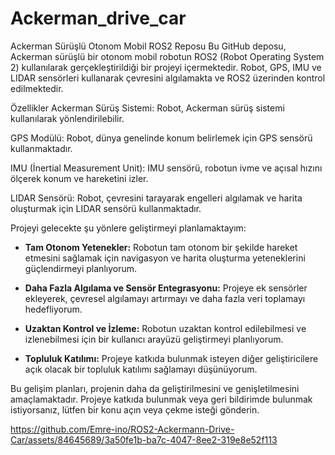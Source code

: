# Ackerman_drive_car
Ackerman Sürüşlü Otonom Mobil ROS2 Reposu
Bu GitHub deposu, Ackerman sürüşlü bir otonom mobil robotun ROS2 (Robot Operating System 2) kullanılarak gerçekleştirildiği bir projeyi içermektedir. 
Robot, GPS, IMU ve LIDAR sensörleri kullanarak çevresini algılamakta ve ROS2 üzerinden kontrol edilmektedir.

Özellikler
Ackerman Sürüş Sistemi: Robot, Ackerman sürüş sistemi kullanılarak yönlendirilebilir.

GPS Modülü: Robot, dünya genelinde konum belirlemek için GPS sensörü kullanmaktadır.

IMU (İnertial Measurement Unit): IMU sensörü, robotun ivme ve açısal hızını ölçerek konum ve hareketini izler.

LIDAR Sensörü: Robot, çevresini tarayarak engelleri algılamak ve harita oluşturmak için LIDAR sensörü kullanmaktadır.


Projeyi gelecekte şu yönlere geliştirmeyi planlamaktayım:

- **Tam Otonom Yetenekler:** Robotun tam otonom bir şekilde hareket etmesini sağlamak için navigasyon ve harita oluşturma yeteneklerini güçlendirmeyi planlıyorum.

- **Daha Fazla Algılama ve Sensör Entegrasyonu:** Projeye ek sensörler ekleyerek, çevresel algılamayı artırmayı ve daha fazla veri toplamayı hedefliyorum.

- **Uzaktan Kontrol ve İzleme:** Robotun uzaktan kontrol edilebilmesi ve izlenebilmesi için bir kullanıcı arayüzü geliştirmeyi planlıyorum.

- **Topluluk Katılımı:** Projeye katkıda bulunmak isteyen diğer geliştiricilere açık olacak bir topluluk katılımı sağlamayı düşünüyorum.

Bu gelişim planları, projenin daha da geliştirilmesini ve genişletilmesini amaçlamaktadır. Projeye katkıda bulunmak veya geri bildirimde bulunmak istiyorsanız, lütfen bir konu açın veya çekme isteği gönderin.


https://github.com/Emre-ino/ROS2-Ackermann-Drive-Car/assets/84645689/3a50fe1b-ba7c-4047-8ee2-319e8e52f113



